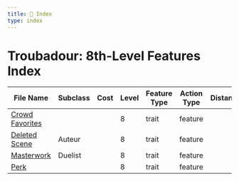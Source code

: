 ```yaml
---
title: 📑 Index
type: index
---
```


# Troubadour: 8th-Level Features Index

| File Name                               | Subclass | Cost | Level | Feature Type | Action Type | Distance | Target |
| --------------------------------------- | -------- | ---- | ----- | ------------ | ----------- | -------- | ------ |
| [Crowd Favorites](../Crowd%20Favorites) |          |      | 8     | trait        | feature     |          |        |
| [Deleted Scene](../Deleted%20Scene)     | Auteur   |      | 8     | trait        | feature     |          |        |
| [Masterwork](../Masterwork)             | Duelist  |      | 8     | trait        | feature     |          |        |
| [Perk](../Perk)                         |          |      | 8     | trait        | feature     |          |        |
